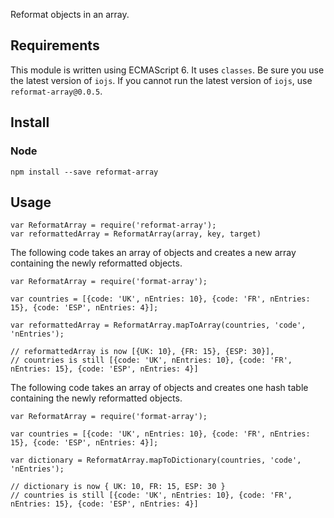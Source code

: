 Reformat objects in an array.


## Requirements

This module is written using ECMAScript 6. It uses `classes`. Be sure you use the latest version of `iojs`.
If you cannot run the latest version of `iojs`, use `reformat-array@0.0.5`.


## Install

### Node
`npm install --save reformat-array`

## Usage
```
var ReformatArray = require('reformat-array');
var reformattedArray = ReformatArray(array, key, target)
```

The following code takes an array of objects and creates a new array containing the newly reformatted objects.
```
var ReformatArray = require('format-array');

var countries = [{code: 'UK', nEntries: 10}, {code: 'FR', nEntries: 15}, {code: 'ESP', nEntries: 4}];

var reformattedArray = ReformatArray.mapToArray(countries, 'code', 'nEntries');

// reformattedArray is now [{UK: 10}, {FR: 15}, {ESP: 30}],
// countries is still [{code: 'UK', nEntries: 10}, {code: 'FR', nEntries: 15}, {code: 'ESP', nEntries: 4}]
```

The following code takes an array of objects and creates one hash table containing the newly reformatted objects.
```
var ReformatArray = require('format-array');

var countries = [{code: 'UK', nEntries: 10}, {code: 'FR', nEntries: 15}, {code: 'ESP', nEntries: 4}];

var dictionary = ReformatArray.mapToDictionary(countries, 'code', 'nEntries');

// dictionary is now { UK: 10, FR: 15, ESP: 30 }
// countries is still [{code: 'UK', nEntries: 10}, {code: 'FR', nEntries: 15}, {code: 'ESP', nEntries: 4}]
```
